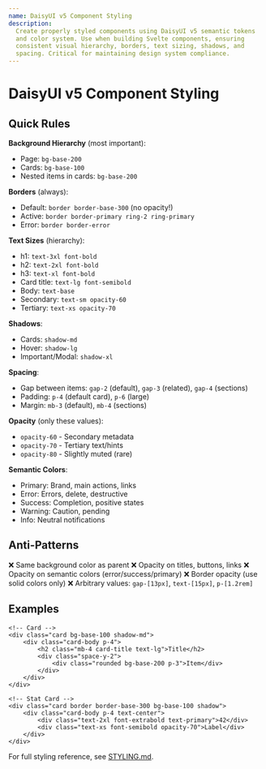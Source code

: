 ```yaml
---
name: DaisyUI v5 Component Styling
description:
  Create properly styled components using DaisyUI v5 semantic tokens
  and color system. Use when building Svelte components, ensuring
  consistent visual hierarchy, borders, text sizing, shadows, and
  spacing. Critical for maintaining design system compliance.
---
```


# DaisyUI v5 Component Styling

## Quick Rules

**Background Hierarchy** (most important):

- Page: `bg-base-200`
- Cards: `bg-base-100`
- Nested items in cards: `bg-base-200`

**Borders** (always):

- Default: `border border-base-300` (no opacity!)
- Active: `border border-primary ring-2 ring-primary`
- Error: `border border-error`

**Text Sizes** (hierarchy):

- h1: `text-3xl font-bold`
- h2: `text-2xl font-bold`
- h3: `text-xl font-bold`
- Card title: `text-lg font-semibold`
- Body: `text-base`
- Secondary: `text-sm opacity-60`
- Tertiary: `text-xs opacity-70`

**Shadows**:

- Cards: `shadow-md`
- Hover: `shadow-lg`
- Important/Modal: `shadow-xl`

**Spacing**:

- Gap between items: `gap-2` (default), `gap-3` (related), `gap-4`
  (sections)
- Padding: `p-4` (default card), `p-6` (large)
- Margin: `mb-3` (default), `mb-4` (sections)

**Opacity** (only these values):

- `opacity-60` - Secondary metadata
- `opacity-70` - Tertiary text/hints
- `opacity-80` - Slightly muted (rare)

**Semantic Colors**:

- Primary: Brand, main actions, links
- Error: Errors, delete, destructive
- Success: Completion, positive states
- Warning: Caution, pending
- Info: Neutral notifications

## Anti-Patterns

❌ Same background color as parent ❌ Opacity on titles, buttons,
links ❌ Opacity on semantic colors (error/success/primary) ❌ Border
opacity (use solid colors only) ❌ Arbitrary values: `gap-[13px]`,
`text-[15px]`, `p-[1.2rem]`

## Examples

```svelte
<!-- Card -->
<div class="card bg-base-100 shadow-md">
	<div class="card-body p-4">
		<h2 class="mb-4 card-title text-lg">Title</h2>
		<div class="space-y-2">
			<div class="rounded bg-base-200 p-3">Item</div>
		</div>
	</div>
</div>

<!-- Stat Card -->
<div class="card border border-base-300 bg-base-100 shadow">
	<div class="card-body p-4 text-center">
		<div class="text-2xl font-extrabold text-primary">42</div>
		<div class="text-xs font-semibold opacity-70">Label</div>
	</div>
</div>
```

For full styling reference, see [STYLING.md](STYLING.md).
